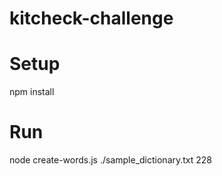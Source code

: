 # kitcheck-challenge

# Setup
npm install

# Run
 node create-words.js  ./sample_dictionary.txt 228
